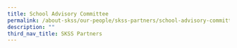```yaml
---
title: School Advisory Committee
permalink: /about-skss/our-people/skss-partners/school-advisory-committee
description: ""
third_nav_title: SKSS Partners
---
```


